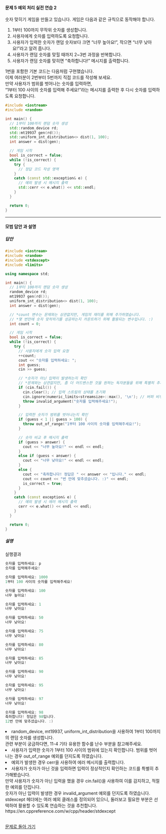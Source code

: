 #### 문제 5 예외 처리 실전 연습 2
숫자 맞히기 게임을 만들고 있습니다. 게임은 다음과 같은 규칙으로 동작해야 합니다.<br>
1. 1부터 100까지 무작위 숫자를 생성합니다.
2. 사용자에게 숫자를 입력하도록 요청합니다.
3. 사용자가 입력한 숫자가 랜덤 숫자보다 크면 “너무 높아요!”, 작으면 “너무 낮아요!”라고 알려 줍니다.
4. 사용자가 랜덤 숫자를 맞힐 때까지 2~3번 과정을 반복합니다.
5. 사용자가 랜덤 숫자를 맞히면 “축하합니다!” 메시지를 출력합니다.  <br>

1번을 포함한 기본 코드는 다음처럼 구현했습니다.<br>
이제 여러분이 2번부터 5번까지 직접 코드를 작성해 보세요.<br>
만약 사용자가 범위를 벗어나는 숫자를 입력하면,<br>
“1부터 100 사이의 숫자를 입력해 주세요!”라는 메시지를 출력한 후 다시 숫자를 입력하도록 요청합니다.<br>
 

```cpp
#include <iostream>
#include <random>

int main() {
  // 1부터 100까지 랜덤 숫자 생성
  std::random_device rd;
  std::mt19937 gen(rd());
  std::uniform_int_distribution<> dist(1, 100);
  int answer = dist(gen);

  // 게임 시작
  bool is_correct = false;
  while (!is_correct) {
    try {
      // 정답 코드 작성 영역
    }
    catch (const std::exception& e) {
      // 예외 발생 시 메시지 출력
      std::cerr << e.what() << std::endl;
    }
  }

  return 0;
}
```

---

#### 모범 답안 과 설명
##### 답안
```cpp
#include <iostream>
#include <random>
#include <stdexcept>
#include <limits>

using namespace std;

int main() {
  // 1부터 100까지 랜덤 숫자 생성
  random_device rd;
  mt19937 gen(rd());
  uniform_int_distribution<> dist(1, 100);
  int answer = dist(gen);

  // *count 변수는 문제와는 상관없지만, 게임의 재미를 위해 추가하였습니다.
  // *몇 번만에 숫자 맞히히기를 성공하는지 카운트하기 위해 활용되는 변수입니다. :)
  int count = 0;

  // 게임 시작
  bool is_correct = false;
  while (!is_correct) {
    try {
      // 사용자에게 숫자 입력 요청
      ++count;
      cout << "숫자를 입력하세요: ";
      int guess;
      cin >> guess;

      // *숫자가 아닌 입력이 발생하는지 확인
      // *문제와는 상관없지만, 좀 더 어드밴스한 것을 원하는 독자분들을 위해 특별히 추가한 부분입니다. :)
      if (cin.fail()) {
        cin.clear(); // 입력 스트림의 상태를 초기화
        cin.ignore(numeric_limits<streamsize>::max(), '\n'); // 버퍼 비우기
        throw invalid_argument("숫자를 입력해주세요!");
      }

      // 입력한 숫자가 범위를 벗어나는지 확인
      if (guess < 1 || guess > 100) {
        throw out_of_range("1부터 100 사이의 숫자를 입력해주세요!");
      }

      // 숫자 비교 후 메시지 출력
      if (guess > answer) {
        cout << "너무 높아요!" << endl << endl;
      }
      else if (guess < answer) {
        cout << "너무 낮아요!" << endl << endl;
      }
      else {
        cout << "축하합니다! 정답은 " << answer << "입니다." << endl;
        cout << count << "번 만에 맞추셨습니다. :)" << endl;
        is_correct = true;
      }
    }
    catch (const exception& e) {
      // 예외 발생 시 에러 메시지 출력
      cerr << e.what() << endl << endl;
    }
  }

  return 0;
}
```

##### 설명
실행결과
```cpp
숫자를 입력하세요: p
숫자를 입력해주세요!

숫자를 입력하세요: 1000
1부터 100 사이의 숫자를 입력해주세요!

숫자를 입력하세요: 100
너무 높아요!

숫자를 입력하세요: 1
너무 낮아요!

숫자를 입력하세요: 50
너무 낮아요!

숫자를 입력하세요: 75
너무 낮아요!

숫자를 입력하세요: 80
너무 낮아요!

숫자를 입력하세요: 85
너무 낮아요!

숫자를 입력하세요: 90
너무 낮아요!

숫자를 입력하세요: 95
너무 낮아요!

숫자를 입력하세요: 97
너무 낮아요!

숫자를 입력하세요: 98
축하합니다! 정답은 98입니다.
12번 만에 맞추셨습니다. :)
```

<li>random_device, mt19937, uniform_int_distribution을 사용하여 1부터 100까지의 랜덤 숫자를 생성합니다.<br>
관련 부분이 궁금하다면, 11-4 기타 유용한 함수를 난수 부분을 참고해주세요. </li>
<li>사용자가 입력한 숫자가 1부터 100 사이의 범위에 있는지 확인합니다.
범위를 벗어나는 경우 out_of_range 예외를 던지도록 하였습니다.</li>
<li>예외가 발생한 경우 cerr을 사용하여 에러 메시지를 출력합니다.</li>
<li>사용자가 숫자가 아닌 것을 입력하면 입력이 정상적인지 확인하는 코드를 특별히 추가해봤습니다.<br>
만약 사용자가 숫자가 아닌 입력을 했을 경우 cin.fail()을 사용하여 이를 감지하고, 적절한 예외를 던집니다.<br>
숫자가 아닌 입력이 발생한 경우 invalid_argument 예외를 던지도록 하였습니다.<br>
stdexcept 헤더에는 여러 예외 클래스를 정의되어 있으니, 둘러보고 필요한 부분은 선택하여 활용할 수 있도록 연습하는 것을 추천합니다.<br>
https://en.cppreference.com/w/cpp/header/stdexcept</li><br>

[문제로 돌아 가기](README.md "문제로 돌아 가기")
